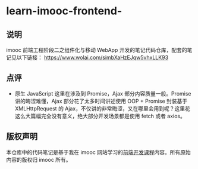 # learn-imooc-frontend-

## 说明

imooc 前端工程阶段二之组件化与移动 WebApp 开发的笔记代码仓库，配套的笔记见以下链接：
https://www.wolai.com/simbXaHzEJqw5vhxLLK93

## 点评

- 原生 JavaScript 这里在涉及到 Promise，Ajax 部分内容质量一般。Promise 讲的晦涩难懂，Ajax 部分花了太多时间讲述使用 OOP + Promise 封装基于 XMLHttpRequest 的 Ajax，不仅讲的非常晦涩，又在哪里会用到呢？这里花这么大篇幅完全没有意义，绝大部分开发场景都是使用 fetch 或者 axios。

## 版权声明

本仓库中的代码笔记是基于我在 imooc 网站学习的[前端开发课程](https://class.imooc.com/sale/fe2023)内容。所有原始内容的版权归 imooc 所有。
